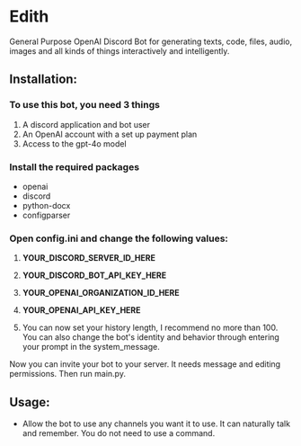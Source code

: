 # Edith
General Purpose OpenAI Discord Bot for generating texts, code, files, audio, images and all kinds of things interactively and intelligently.

## Installation:

### To use this bot, you need 3 things
1. A discord application and bot user
2. An OpenAI account with a set up payment plan
3. Access to the gpt-4o model

### Install the required packages

- openai
- discord
- python-docx
- configparser

### Open config.ini and change the following values:

1. **YOUR_DISCORD_SERVER_ID_HERE**

2. **YOUR_DISCORD_BOT_API_KEY_HERE**

3. **YOUR_OPENAI_ORGANIZATION_ID_HERE**

4. **YOUR_OPENAI_API_KEY_HERE**

5. You can now set your history length, I recommend no more than 100. You can also change the bot's identity and behavior through entering your prompt in the system_message.

Now you can invite your bot to your server. It needs message and editing permissions.
Then run main.py.

## Usage:

- Allow the bot to use any channels you want it to use. It can naturally talk and remember. You do not need to use a command.
